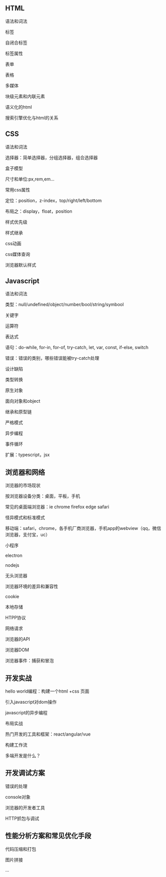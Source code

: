 ## HTML

语法和词法

标签

自闭合标签

标签属性

表单

表格

多媒体

块级元素和内联元素

语义化的html

搜索引擎优化与html的关系


## CSS

语法和词法

选择器：简单选择器，分组选择器，组合选择器

盒子模型

尺寸和单位:px,rem,em...

常用css属性

定位：position，z-index，top/right/left/bottom

布局之：display，float，position

样式优先级

样式继承

css动画

css媒体查询

浏览器默认样式

## Javascript

语法和词法

类型：null/undefined/object/number/bool/string/symbool

关键字

运算符

表达式

语句：do-while, for-in, for-of, try-catch, let, var, const, if-else, switch

错误：错误的类别，哪些错误能被try-catch处理

设计缺陷

类型转换

原生对象

面向对象和object

继承和原型链

严格模式

异步编程

事件循环

扩展：typescript，jsx

## 浏览器和网络

浏览器的市场现状

按浏览器设备分类：桌面，平板，手机

常见的桌面端浏览器：ie chrome firefox edge safari

怪异模式和标准模式

移动端：safari，chrome，各手机厂商浏览器，手机app的webview（qq，微信浏览器，支付宝，uc）

小程序

electron

nodejs

无头浏览器

浏览器环境的差异和兼容性

cookie

本地存储

HTPP协议

网络请求

浏览器的API

浏览器DOM

浏览器事件：捕获和冒泡

## 开发实战
hello world编程：构建一个html +css 页面

引入javascript对dom操作

javascript的异步编程

布局实战

热门开发的工具和框架：react/angular/vue

构建工作流

多端开发是什么？


## 开发调试方案

错误的处理

console对象

浏览器的开发者工具

HTTP抓包与调试


## 性能分析方案和常见优化手段

代码压缩和打包

图片拼接

...
